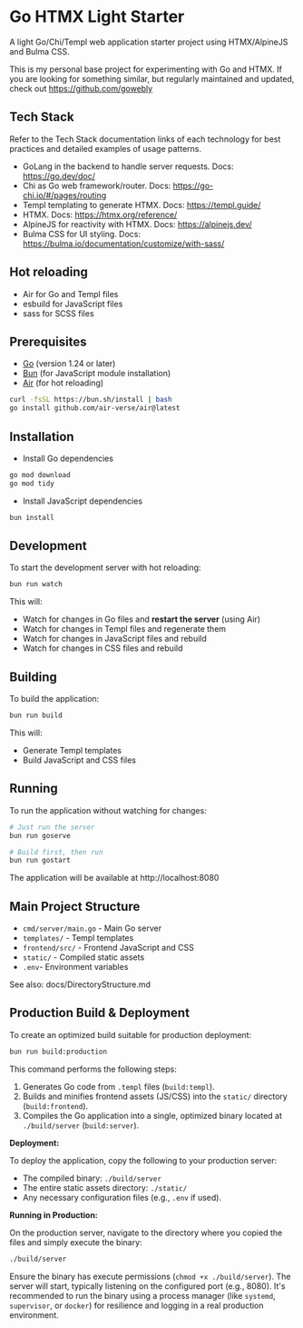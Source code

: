 # Go HTMX Light Starter

A light Go/Chi/Templ web application starter project using HTMX/AlpineJS and Bulma CSS.

This is my personal base project for experimenting with Go and HTMX. If you are looking for something similar, but regularly maintained and updated, check out https://github.com/gowebly

## Tech Stack

Refer to the Tech Stack documentation links of each technology for best practices and detailed examples of usage patterns.

- GoLang in the backend to handle server requests. Docs: https://go.dev/doc/
- Chi as Go web framework/router. Docs: https://go-chi.io/#/pages/routing
- Templ templating to generate HTMX. Docs: https://templ.guide/
- HTMX. Docs: https://htmx.org/reference/
- AlpineJS for reactivity with HTMX. Docs: https://alpinejs.dev/
- Bulma CSS for UI styling. Docs: https://bulma.io/documentation/customize/with-sass/


## Hot reloading
- Air for Go and Templ files
- esbuild for JavaScript files
- sass for SCSS files

## Prerequisites

- [Go](https://golang.org/dl/) (version 1.24 or later)
- [Bun](https://bun.sh) (for JavaScript module installation)
- [Air](https://github.com/air-verse/air) (for hot reloading)

```bash
curl -fsSL https://bun.sh/install | bash
go install github.com/air-verse/air@latest
```

## Installation

- Install Go dependencies

```bash
go mod download
go mod tidy
```

- Install JavaScript dependencies
```bash
bun install
```

## Development

To start the development server with hot reloading:

```bash
bun run watch
```

This will:
- Watch for changes in Go files and **restart the server** (using Air)
- Watch for changes in Templ files and regenerate them
- Watch for changes in JavaScript files and rebuild
- Watch for changes in CSS files and rebuild

## Building

To build the application:

```bash
bun run build
```

This will:
- Generate Templ templates
- Build JavaScript and CSS files

## Running

To run the application without watching for changes:

```bash
# Just run the server
bun run goserve

# Build first, then run
bun run gostart
```

The application will be available at http://localhost:8080

## Main Project Structure

- `cmd/server/main.go` - Main Go server
- `templates/` - Templ templates
- `frontend/src/` - Frontend JavaScript and CSS
- `static/` - Compiled static assets
- `.env`- Environment variables

See also: docs/DirectoryStructure.md

## Production Build & Deployment

To create an optimized build suitable for production deployment:

```bash
bun run build:production
```

This command performs the following steps:
1.  Generates Go code from `.templ` files (`build:templ`).
2.  Builds and minifies frontend assets (JS/CSS) into the `static/` directory (`build:frontend`).
3.  Compiles the Go application into a single, optimized binary located at `./build/server` (`build:server`).

**Deployment:**

To deploy the application, copy the following to your production server:
- The compiled binary: `./build/server`
- The entire static assets directory: `./static/`
- Any necessary configuration files (e.g., `.env` if used).

**Running in Production:**

On the production server, navigate to the directory where you copied the files and simply execute the binary:

```bash
./build/server
```

Ensure the binary has execute permissions (`chmod +x ./build/server`). The server will start, typically listening on the configured port (e.g., 8080). It's recommended to run the binary using a process manager (like `systemd`, `supervisor`, or `docker`) for resilience and logging in a real production environment.
